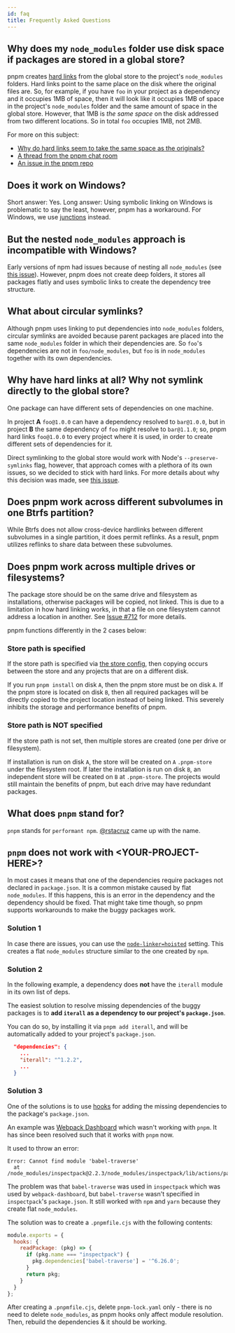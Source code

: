 ```yaml
---
id: faq
title: Frequently Asked Questions
---
```


## Why does my `node_modules` folder use disk space if packages are stored in a global store?

pnpm creates [hard links] from the global store to the project's `node_modules`
folders. Hard links point to the same place on the disk where the original
files are. So, for example, if you have `foo` in your project as a dependency
and it occupies 1MB of space, then it will look like it occupies 1MB of space in
the project's `node_modules` folder and the same amount of space in the global
store. However, that 1MB is *the same space* on the disk addressed from two
different locations. So in total `foo` occupies 1MB, not 2MB.

[hard links]: https://en.wikipedia.org/wiki/Hard_link

For more on this subject:

* [Why do hard links seem to take the same space as the originals?](https://unix.stackexchange.com/questions/88423/why-do-hard-links-seem-to-take-the-same-space-as-the-originals)
* [A thread from the pnpm chat room](https://gist.github.com/zkochan/106cfef49f8476b753a9cbbf9c65aff1)
* [An issue in the pnpm repo](https://github.com/pnpm/pnpm/issues/794)

## Does it work on Windows?

Short answer: Yes.
Long answer: Using symbolic linking on Windows is problematic to say the least,
however, pnpm has a workaround. For Windows, we use [junctions] instead.

[junctions]: https://docs.microsoft.com/en-us/windows/win32/fileio/hard-links-and-junctions

## But the nested `node_modules` approach is incompatible with Windows?

Early versions of npm had issues because of nesting all `node_modules` (see
[this issue]). However, pnpm does not create deep folders, it stores all packages
flatly and uses symbolic links to create the dependency tree structure.

[this issue]: https://github.com/nodejs/node-v0.x-archive/issues/6960

## What about circular symlinks?

Although pnpm uses linking to put dependencies into `node_modules` folders,
circular symlinks are avoided because parent packages are placed into the same
`node_modules` folder in which their dependencies are. So `foo`'s dependencies
are not in `foo/node_modules`, but `foo` is in `node_modules` together with its
own dependencies.

## Why have hard links at all? Why not symlink directly to the global store?

One package can have different sets of dependencies on one machine.

In project **A** `foo@1.0.0` can have a dependency resolved to `bar@1.0.0`, but
in project **B** the same dependency of `foo` might resolve to `bar@1.1.0`; so,
pnpm hard links `foo@1.0.0` to every project where it is used, in order to
create different sets of dependencies for it.

Direct symlinking to the global store would work with Node's
`--preserve-symlinks` flag, however, that approach comes with a plethora of its
own issues, so we decided to stick with hard links. For more details about why
this decision was made, see [this issue][eps-issue].

[eps-issue]: https://github.com/nodejs/node-eps/issues/46

## Does pnpm work across different subvolumes in one Btrfs partition?

While Btrfs does not allow cross-device hardlinks between different subvolumes in a single partition, it does permit reflinks. As a result, pnpm utilizes reflinks to share data between these subvolumes.

## Does pnpm work across multiple drives or filesystems?

The package store should be on the same drive and filesystem as installations,
otherwise packages will be copied, not linked. This is due to a limitation in
how hard linking works, in that a file on one filesystem cannot address a
location in another. See [Issue #712] for more details.

pnpm functions differently in the 2 cases below:

[Issue #712]: https://github.com/pnpm/pnpm/issues/712

### Store path is specified

If the store path is specified via [the store config](configuring.md), then copying
occurs between the store and any projects that are on a different disk.

If you run `pnpm install` on disk `A`, then the pnpm store must be on disk `A`.
If the pnpm store is located on disk `B`, then all required packages will be
directly copied to the project location instead of being linked. This severely
inhibits the storage and performance benefits of pnpm.

### Store path is NOT specified

If the store path is not set, then multiple stores are created (one per drive or
filesystem).

If installation is run on disk `A`, the store will be created on `A`
`.pnpm-store` under the filesystem root.  If later the installation is run on
disk `B`, an independent store will be created on `B` at `.pnpm-store`. The
projects would still maintain the benefits of pnpm, but each drive may have
redundant packages.

## What does `pnpm` stand for?

`pnpm` stands for `performant npm`.
[@rstacruz](https://github.com/rstacruz/) came up with the name.

## `pnpm` does not work with &lt;YOUR-PROJECT-HERE>?

In most cases it means that one of the dependencies require packages not
declared in `package.json`. It is a common mistake caused by flat
`node_modules`. If this happens, this is an error in the dependency and the
dependency should be fixed. That might take time though, so pnpm supports
workarounds to make the buggy packages work.

### Solution 1

In case there are issues, you can use the [`node-linker=hoisted`] setting.
This creates a flat `node_modules` structure similar to the one created by `npm`.

[`node-linker=hoisted`]: npmrc#node-linker

### Solution 2

In the following example, a dependency does **not** have the `iterall` module in
its own list of deps.

The easiest solution to resolve missing dependencies of the buggy packages is to
**add `iterall` as a dependency to our project's `package.json`**.

You can do so, by installing it via `pnpm add iterall`, and will be
automatically added to your project's `package.json`.

```json
  "dependencies": {
    ...
    "iterall": "^1.2.2",
    ...
  }
```

### Solution 3

One of the solutions is to use [hooks](pnpmfile.md#hooks) for adding the missing
dependencies to the package's `package.json`.

An example was [Webpack Dashboard] which wasn't working with `pnpm`. It has
since been resolved such that it works with `pnpm` now.

It used to throw an error:

```console
Error: Cannot find module 'babel-traverse'
  at /node_modules/inspectpack@2.2.3/node_modules/inspectpack/lib/actions/parse
```

The problem was that `babel-traverse` was used in `inspectpack` which
was used by `webpack-dashboard`, but `babel-traverse` wasn't specified in
`inspectpack`'s `package.json`. It still worked with `npm` and `yarn` because
they create flat `node_modules`.

The solution was to create a `.pnpmfile.cjs` with the following contents:

```js
module.exports = {
  hooks: {
    readPackage: (pkg) => {
      if (pkg.name === "inspectpack") {
        pkg.dependencies['babel-traverse'] = '^6.26.0';
      }
      return pkg;
    }
  }
};
```

After creating a `.pnpmfile.cjs`, delete `pnpm-lock.yaml` only - there is no need
to delete `node_modules`, as pnpm hooks only affect module resolution. Then,
rebuild the dependencies & it should be working.

[Webpack Dashboard]: https://github.com/pnpm/pnpm/issues/1043
